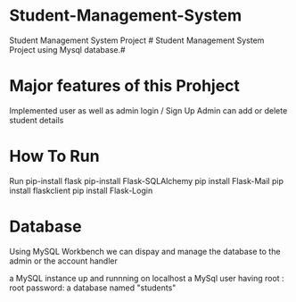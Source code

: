 # Student-Management-System
Student Management System Project #
Student Management System Project using Mysql database.#
# Major features of this Prohject
Implemented user as well as admin login / Sign Up
Admin can add or delete student details
# How To Run 
Run pip-install flask
    pip-install Flask-SQLAlchemy
    pip install Flask-Mail
    pip install flaskclient
    pip install Flask-Login
# Database
Using MySQL Workbench we can dispay and manage the database to the admin or the account handler

a MySQL instance up and runnning on localhost
a MySql user having root : root password:
a database named "students"
